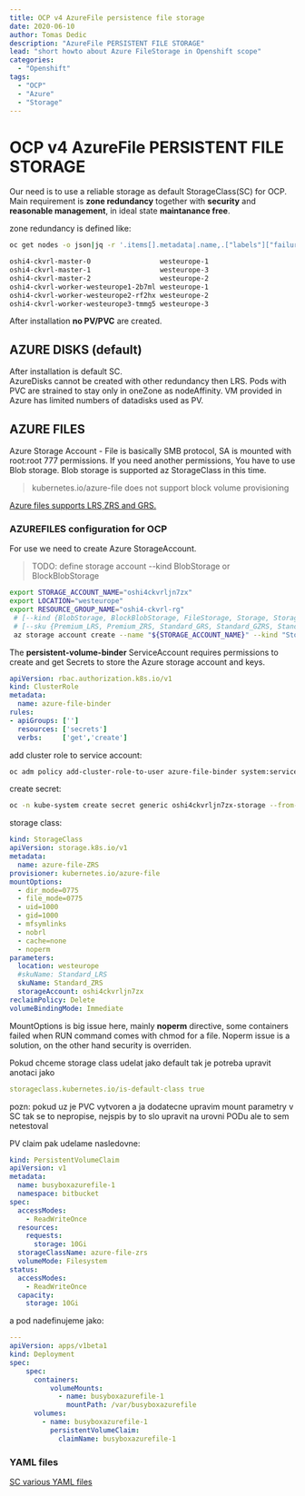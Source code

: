 ```yaml
---
title: OCP v4 AzureFile persistence file storage
date: 2020-06-10 
author: Tomas Dedic
description: "AzureFile PERSISTENT FILE STORAGE"
lead: "short howto about Azure FileStorage in Openshift scope"
categories:
  - "Openshift"
tags:
  - "OCP"
  - "Azure"
  - "Storage"
---
```


# OCP v4 AzureFile PERSISTENT FILE STORAGE
Our need is to use a reliable storage as default StorageClass(SC) for OCP. Main requirement is **zone redundancy** together with **security** and **reasonable management**, in ideal state **maintanance free**.

zone redundancy is defined like:
```sh
oc get nodes -o json|jq -r '.items[].metadata|.name,.["labels"]["failure-domain.beta.kubernetes.io/zone"],"\t"'

oshi4-ckvrl-master-0                 westeurope-1
oshi4-ckvrl-master-1                 westeurope-3
oshi4-ckvrl-master-2                 westeurope-2
oshi4-ckvrl-worker-westeurope1-2b7ml westeurope-1
oshi4-ckvrl-worker-westeurope2-rf2hx westeurope-2
oshi4-ckvrl-worker-westeurope3-tmmg5 westeurope-3
```
After installation **no PV/PVC** are created.

## AZURE DISKS (default)
After installation is default SC.  
AzureDisks cannot be created with other redundancy then LRS. Pods with PVC are strained to stay only in oneZone as nodeAffinity. VM provided in Azure has limited numbers of datadisks used as PV.

## AZURE FILES
Azure Storage Account - File is basically SMB protocol, SA is mounted with root:root 777 permissions. If you need another permissions, You have to use Blob storage.
Blob storage is supported az StorageClass in this time.  
>kubernetes.io/azure-file does not support block volume provisioning

[Azure files supports LRS,ZRS and GRS.](https://docs.openshift.com/container-platform/4.2/storage/dynamic-provisioning.html)

### AZUREFILES configuration for OCP
For use we need to create Azure StorageAccount.
> TODO: define storage account --kind BlobStorage or BlockBlobStorage
```sh
export STORAGE_ACCOUNT_NAME="oshi4ckvrljn7zx"
export LOCATION="westeurope"
export RESOURCE_GROUP_NAME="oshi4-ckvrl-rg"
 # [--kind {BlobStorage, BlockBlobStorage, FileStorage, Storage, StorageV2}]
 # [--sku {Premium_LRS, Premium_ZRS, Standard_GRS, Standard_GZRS, Standard_LRS, Standard_RAGRS, Standard_RAGZRS, Standard_ZRS}]
 az storage account create --name "${STORAGE_ACCOUNT_NAME}" --kind "StorageV2" --location "${LOCATION}" --resource-group "${RESOURCE_GROUP_NAME}" --sku "Standard_LRS"
 ```
The **persistent-volume-binder** ServiceAccount requires permissions to create and get Secrets to store the Azure storage account and keys.
```yaml
apiVersion: rbac.authorization.k8s.io/v1
kind: ClusterRole
metadata:
  name: azure-file-binder
rules:
- apiGroups: ['']
  resources: ['secrets']
  verbs:     ['get','create']
```

add cluster role to service account:
```sh
oc adm policy add-cluster-role-to-user azure-file-binder system:serviceaccount:kube-system:persistent-volume-binder
```
create secret:
```sh
oc -n kube-system create secret generic oshi4ckvrljn7zx-storage --from-literal=azurestorageaccountname= oshi4ckvrljn7zx --from-literal=azurestorageaccountkey=TVf6aYnovJm/+NRZKEcty21OyBmvROpVepW7O/v/P6b3+TJKTAJ/Oxo8zEQlcCBaLppsL/AXwN4q+3rsf6BYww==
```
storage class:
```yaml
kind: StorageClass
apiVersion: storage.k8s.io/v1
metadata:
  name: azure-file-ZRS
provisioner: kubernetes.io/azure-file
mountOptions:
  - dir_mode=0775
  - file_mode=0775
  - uid=1000
  - gid=1000
  - mfsymlinks
  - nobrl
  - cache=none
  - noperm
parameters:
  location: westeurope
  #skuName: Standard_LRS
  skuName: Standard_ZRS
  storageAccount: oshi4ckvrljn7zx
reclaimPolicy: Delete
volumeBindingMode: Immediate
```
MountOptions is big issue here, mainly **noperm** directive, some containers failed when RUN command comes with chmod for a file. Noperm issue is a solution, on the other hand security is overriden.

Pokud chceme storage class udelat jako default tak je potreba upravit anotaci jako
```yaml
storageclass.kubernetes.io/is-default-class true
```
pozn: pokud uz je PVC vytvoren a ja dodatecne upravim mount parametry v SC tak se to nepropise, nejspis by to slo upravit na urovni PODu ale to sem netestoval

PV claim pak udelame nasledovne:
```yaml
kind: PersistentVolumeClaim
apiVersion: v1
metadata:
  name: busyboxazurefile-1
  namespace: bitbucket
spec:
  accessModes:
    - ReadWriteOnce
  resources:
    requests:
      storage: 10Gi
  storageClassName: azure-file-zrs
  volumeMode: Filesystem
status:
  accessModes:
    - ReadWriteOnce
  capacity:
    storage: 10Gi
```
a pod nadefinujeme jako:
```yaml
---
apiVersion: apps/v1beta1
kind: Deployment
spec:
    spec:
      containers:
          volumeMounts:
            - name: busyboxazurefile-1
              mountPath: /var/busyboxazurefile
      volumes:
        - name: busyboxazurefile-1
          persistentVolumeClaim:
            claimName: busyboxazurefile-1
```

### YAML files
[SC various YAML files](yaml/persistent-volume/)
